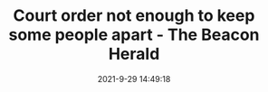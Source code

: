 ---
"title": "Court order not enough to keep some people apart - The Beacon Herald"
"date": "2021-9-29 14:49:18"
"feed_name": "GOOGLENEWSINDUSTRIAL"
"feed_website": "https://news.google.com/search?q=industrial%2Bincident&hl=en-US&gl=US&ceid=US:en"
"feed_rss": "https://news.google.com/rss/search?q=industrial%2Bincident&hl=en-US&gl=US&ceid=US:en"
"link": "https://www.stratfordbeaconherald.com/news/local-news/court-order-not-enough-to-keep-some-people-apart"
"source": "{'href': 'https://www.stratfordbeaconherald.com', 'title': 'The Beacon Herald'}"
"file": "_posts/2021-1-1-47628430af150306aa21b455a52d6952b2009382.md"
"accident": "0"
"drilling": "0"
"dead": "0"
"injured": "0"
"arrested": "0"
"where": "unknown site"
"causes": "unknown"
"place": "unknown place"
---